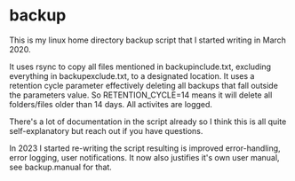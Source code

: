 # backup
This is my linux home directory backup script that I started writing in March 2020.

It uses rsync to copy all files mentioned in backupinclude.txt, excluding everything 
in backupexclude.txt, to a designated location. It uses a retention cycle parameter 
effectively deleting all backups that fall outside the parameters value. 
So RETENTION_CYCLE=14 means it will delete all folders/files older than 14 days. 
All activites are logged.

There's a lot of documentation in the script already so I think this is all quite 
self-explanatory but reach out if you have questions.

In 2023 I started re-writing the script resulting is improved error-handling, 
error logging, user notifications. It now also justifies it's own user manual, 
see backup.manual for that. 
